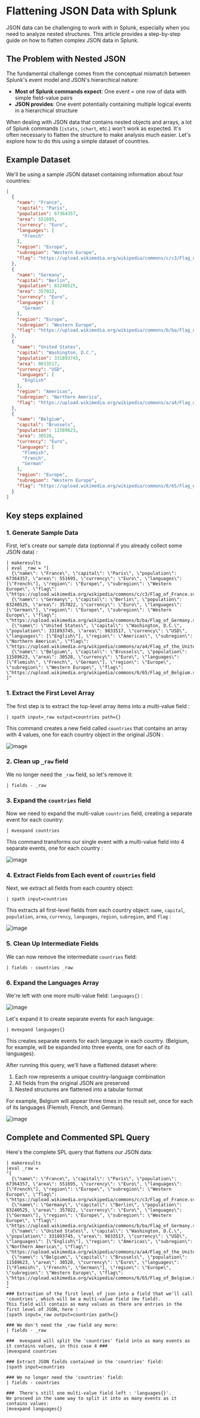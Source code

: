 # Flattening JSON Data with Splunk

JSON data can be challenging to work with in Splunk, especially when you need to analyze nested structures. This article provides a step-by-step guide on how to flatten complex JSON data in Splunk.

## The Problem with Nested JSON

The fundamental challenge comes from the conceptual mismatch between Splunk's event model and JSON's hierarchical nature:

- **Most of Splunk commands expect**: One event = one row of data with simple field-value pairs
- **JSON provides**: One event potentially containing multiple logical events in a hierarchical structure

When dealing with JSON data that contains nested objects and arrays, a lot of Splunk commands (`|stats`, `|chart`, etc.) won't work as expected.
It's often necessary to flatten the structure to make analysis much easier.
Let's explore how to do this using a simple dataset of countries.

## Example Dataset

We'll be using a sample JSON dataset containing information about four countries:

```json
[
  {
    "name": "France",
    "capital": "Paris",
    "population": 67364357,
    "area": 551695,
    "currency": "Euro",
    "languages": [
      "French"
    ],
    "region": "Europe",
    "subregion": "Western Europe",
    "flag": "https://upload.wikimedia.org/wikipedia/commons/c/c3/Flag_of_France.svg"
  },
  {
    "name": "Germany",
    "capital": "Berlin",
    "population": 83240525,
    "area": 357022,
    "currency": "Euro",
    "languages": [
      "German"
    ],
    "region": "Europe",
    "subregion": "Western Europe",
    "flag": "https://upload.wikimedia.org/wikipedia/commons/b/ba/Flag_of_Germany.svg"
  },
  {
    "name": "United States",
    "capital": "Washington, D.C.",
    "population": 331893745,
    "area": 9833517,
    "currency": "USD",
    "languages": [
      "English"
    ],
    "region": "Americas",
    "subregion": "Northern America",
    "flag": "https://upload.wikimedia.org/wikipedia/commons/a/a4/Flag_of_the_United_States.svg"
  },
  {
    "name": "Belgium",
    "capital": "Brussels",
    "population": 11589623,
    "area": 30528,
    "currency": "Euro",
    "languages": [
      "Flemish",
      "French",
      "German"
    ],
    "region": "Europe",
    "subregion": "Western Europe",
    "flag": "https://upload.wikimedia.org/wikipedia/commons/6/65/Flag_of_Belgium.svg"
  }
]
```

## Key steps explained

### 1. Generate Sample Data

First, let's create our sample data (optionnal if you already collect some JSON data) :

```splunk
| makeresults 
| eval _raw = "[
  {\"name\": \"France\", \"capital\": \"Paris\", \"population\": 67364357, \"area\": 551695, \"currency\": \"Euro\", \"languages\": [\"French\"], \"region\": \"Europe\", \"subregion\": \"Western Europe\", \"flag\": \"https://upload.wikimedia.org/wikipedia/commons/c/c3/Flag_of_France.svg\"},
  {\"name\": \"Germany\", \"capital\": \"Berlin\", \"population\": 83240525, \"area\": 357022, \"currency\": \"Euro\", \"languages\": [\"German\"], \"region\": \"Europe\", \"subregion\": \"Western Europe\", \"flag\": \"https://upload.wikimedia.org/wikipedia/commons/b/ba/Flag_of_Germany.svg\"},
  {\"name\": \"United States\", \"capital\": \"Washington, D.C.\", \"population\": 331893745, \"area\": 9833517, \"currency\": \"USD\", \"languages\": [\"English\"], \"region\": \"Americas\", \"subregion\": \"Northern America\", \"flag\": \"https://upload.wikimedia.org/wikipedia/commons/a/a4/Flag_of_the_United_States.svg\"},
  {\"name\": \"Belgium\", \"capital\": \"Brussels\", \"population\": 11589623, \"area\": 30528, \"currency\": \"Euro\", \"languages\": [\"Flemish\", \"French\", \"German\"], \"region\": \"Europe\", \"subregion\": \"Western Europe\", \"flag\": \"https://upload.wikimedia.org/wikipedia/commons/6/65/Flag_of_Belgium.svg\"}
]"
```

### 1. Extract the First Level Array

The first step is to extract the top-level array items into a multi-value field :

```spl
| spath input=_raw output=countries path={}
```

This command creates a new field called `countries` that contains an array with 4 values, one for each country object in the original JSON :

![image](https://github.com/user-attachments/assets/1409f18e-0ad6-4a57-9dec-03eadacdcea7)

### 2. Clean up `_raw` field
We no longer need the `_raw` field, so let's remove it:
```splunk
| fields - _raw
```

### 3. Expand the `countries` field

Now we need to expand the multi-value `countries` field, creating a separate event for each country:

```splunk
| mvexpand countries
```

This command transforms our single event with a multi-value field into 4 separate events, one for each country :

![image](https://github.com/user-attachments/assets/7340678d-98d9-4c73-84c2-a260ea54adf6)


### 4. Extract Fields from Each event of `countries` field

Next, we extract all fields from each country object:

```splunk
| spath input=countries
```

This extracts all first-level fields from each country object: `name`, `capital`, `population`, `area`, `currency`, `languages`, `region`, `subregion`, and `flag` :

![image](https://github.com/user-attachments/assets/8f4519fd-2d89-435b-9689-b8d8597ceb60)


### 5. Clean Up Intermediate Fields

We can now remove the intermediate `countries` field:

```splunk
| fields - countries _raw
```

### 6. Expand the Languages Array

We're left with one more multi-value field: `languages{}` :

![image](https://github.com/user-attachments/assets/af14772a-1c41-4182-84c3-9a5a18e17450)

Let's expand it to create separate events for each language:

```splunk
| mvexpand languages{}
```

This creates separate events for each language in each country. (Belgium, for example, will be expanded into three events, one for each of its languages).

After running this query, we'll have a flattened dataset where:

1. Each row represents a unique country-language combination
2. All fields from the original JSON are preserved
3. Nested structures are flattened into a tabular format

For example, Belgium will appear three times in the result set, once for each of its languages (Flemish, French, and German).

![image](https://github.com/user-attachments/assets/03786c45-e67b-46f3-8105-3b3c4f4ca40a)

## Complete and Commented SPL Query

Here's the complete SPL query that flattens our JSON data:

```splunk
| makeresults 
|eval _raw = 
"[
  {\"name\": \"France\", \"capital\": \"Paris\", \"population\": 67364357, \"area\": 551695, \"currency\": \"Euro\", \"languages\": [\"French\"], \"region\": \"Europe\", \"subregion\": \"Western Europe\", \"flag\": \"https://upload.wikimedia.org/wikipedia/commons/c/c3/Flag_of_France.svg\"},
  {\"name\": \"Germany\", \"capital\": \"Berlin\", \"population\": 83240525, \"area\": 357022, \"currency\": \"Euro\", \"languages\": [\"German\"], \"region\": \"Europe\", \"subregion\": \"Western Europe\", \"flag\": \"https://upload.wikimedia.org/wikipedia/commons/b/ba/Flag_of_Germany.svg\"},
  {\"name\": \"United States\", \"capital\": \"Washington, D.C.\", \"population\": 331893745, \"area\": 9833517, \"currency\": \"USD\", \"languages\": [\"English\"], \"region\": \"Americas\", \"subregion\": \"Northern America\", \"flag\": \"https://upload.wikimedia.org/wikipedia/commons/a/a4/Flag_of_the_United_States.svg\"},
  {\"name\": \"Belgium\", \"capital\": \"Brussels\", \"population\": 11589623, \"area\": 30528, \"currency\": \"Euro\", \"languages\": [\"Flemish\", \"French\", \"German\"], \"region\": \"Europe\", \"subregion\": \"Western Europe\", \"flag\": \"https://upload.wikimedia.org/wikipedia/commons/6/65/Flag_of_Belgium.svg\"}
]
"
### Extraction of the first level of json into a field that we'll call 'countries', which will be a multi-value field (mv field).
This field will contain as many values as there are entries in the first level of JSON, here : 
|spath input=_raw output=countries path={}

### We don't need the _raw field any more:
| fields - _raw

###  mvexpand will split the 'countries' field into as many events as it contains values, in this case 4 ### 
|mvexpand countries

### Extract JSON fields contained in the 'countries' field:
|spath input=countries

### We no longer need the 'countries' field:
| fields - countries

###  There's still one multi-value field left : 'languages{}'.
We proceed in the same way to split it into as many events as it contains values:
|mvexpand languages{}
```

